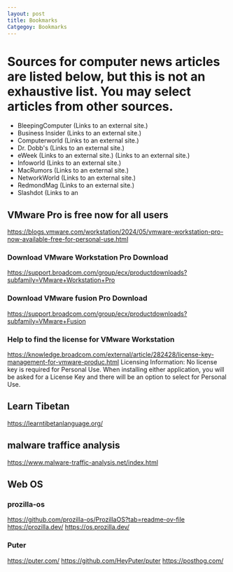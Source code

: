 ```yaml
---
layout: post
title: Bookmarks
Catgegoy: Bookmarks
---
```

# Sources for computer news articles are listed below, but this is not an exhaustive list.  You may select articles from other sources. 
* BleepingComputer (Links to an external site.)
* Business Insider (Links to an external site.)
* Computerworld (Links to an external site.)
* Dr. Dobb's (Links to an external site.)
* eWeek (Links to an external site.) (Links to an external site.)
* Infoworld (Links to an external site.)
* MacRumors (Links to an external site.)
* NetworkWorld (Links to an external site.)
* RedmondMag  (Links to an external site.)
* Slashdot (Links to an 

## VMware Pro is free now for all users
https://blogs.vmware.com/workstation/2024/05/vmware-workstation-pro-now-available-free-for-personal-use.html

### Download VMware Workstation Pro Download
https://support.broadcom.com/group/ecx/productdownloads?subfamily=VMware+Workstation+Pro

### Download VMware fusion Pro Download
https://support.broadcom.com/group/ecx/productdownloads?subfamily=VMware+Fusion

### Help to find the license for VMware Workstation
https://knowledge.broadcom.com/external/article/282428/license-key-management-for-vmware-produc.html
Licensing Information: No license key is required for Personal Use.  When installing either application, you will be asked for a License Key and there will be an option to select for Personal Use.  

## Learn Tibetan
https://learntibetanlanguage.org/

## malware traffice analysis
https://www.malware-traffic-analysis.net/index.html


## Web OS

### prozilla-os
https://github.com/prozilla-os/ProzillaOS?tab=readme-ov-file
https://prozilla.dev/
https://os.prozilla.dev/

### Puter
https://puter.com/
https://github.com/HeyPuter/puter
https://posthog.com/


